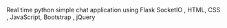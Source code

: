 Real time python simple chat application using Flask SocketIO , HTML, CSS , JavaScript, Bootstrap , jQuery
